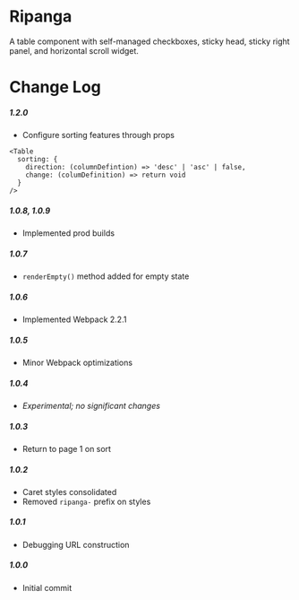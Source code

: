# Ripanga

A table component with self-managed checkboxes, sticky head, sticky right panel, and horizontal scroll widget.

# Change Log

##### 1.2.0
- Configure sorting features through props
```
<Table
  sorting: {
    direction: (columnDefintion) => 'desc' | 'asc' | false,
    change: (columDefinition) => return void
  }
/>
```
##### 1.0.8, 1.0.9

- Implemented prod builds

##### 1.0.7
- `renderEmpty()` method added for empty state

##### 1.0.6
- Implemented Webpack 2.2.1

##### 1.0.5
- Minor Webpack optimizations

##### 1.0.4
- _Experimental; no significant changes_

##### 1.0.3
- Return to page 1 on sort

##### 1.0.2
- Caret styles consolidated
- Removed `ripanga-` prefix on styles

##### 1.0.1
- Debugging URL construction

##### 1.0.0
- Initial commit
